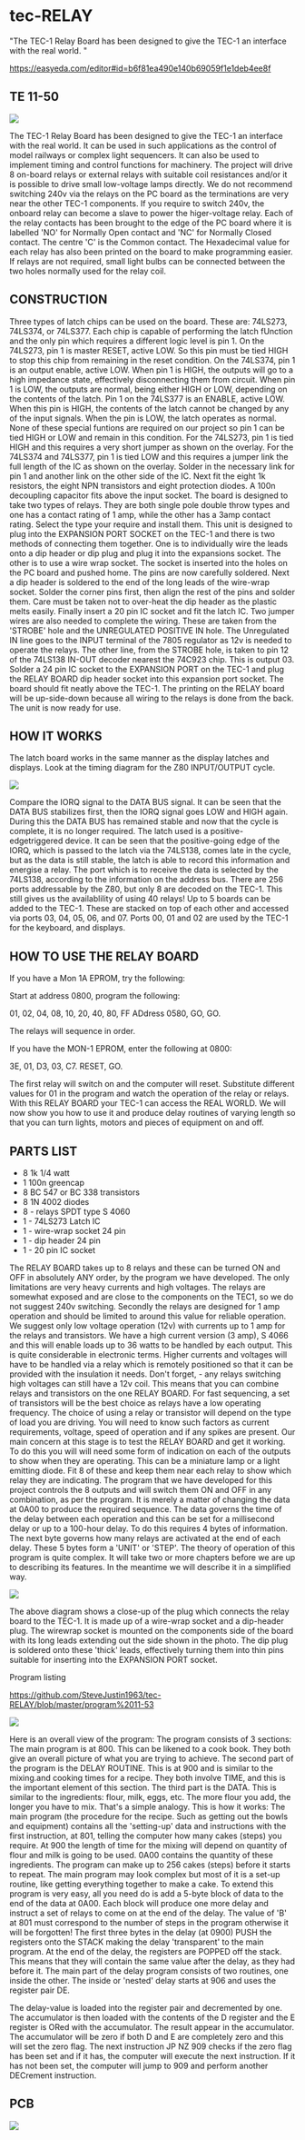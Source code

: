 # tec-RELAY

"The TEC-1 Relay Board has been designed to give the TEC-1 an interface with the real world. "

https://easyeda.com/editor#id=b6f81ea490e140b69059f1e1deb4ee8f


## TE 11-50

![](https://github.com/SteveJustin1963/tec-RELAY/blob/master/TE%20circuit.png)

The TEC-1 Relay Board has been designed to give the TEC-1 an interface with the real world. It can be used in such applications as the control of model railways or complex light sequencers. It can also be used to implement timing and control functions for machinery. The project will drive 8 on-board relays or external relays with suitable coil resistances and/or it is possible to drive small low-voltage lamps directly. We do not recommend switching 240v via the relays on the PC board as the terminations are very near the other TEC-1 components. If you require to switch 240v, the onboard relay can become a slave to power the higer-voltage relay. Each of the relay contacts has been brought to the edge of the PC board where it is labelled 'NO' for Normally Open contact and 'NC' for Normally Closed contact. The centre 'C' is the Common contact. The Hexadecimal value for each relay has also been printed on the board to make programming easier. If relays are not required, small light bulbs can be connected between the two holes normally used for the relay coil.

## CONSTRUCTION 
Three types of latch chips can be used on the board. These are: 74LS273, 74LS374, or 74LS377. Each chip is capable of performing the latch fUnction and the only pin which requires a different logic level is pin 1. On the 74LS273, pin 1 is master RESET, active LOW. So this pin must be tied HIGH to stop this chip from remaining in the reset condition.  On the 74LS374, pin 1 is an output  enable, active LOW. When pin 1 is HIGH, the outputs will go to a high impedance state, effectively disconnecting them from circuit. When pin 1 is LOW, the outputs are normal, being either HIGH or LOW, depending on the contents of the latch. Pin 1 on the 74LS377 is an ENABLE, active LOW. When this pin is HIGH, the contents of the latch cannot be changed by any of the input signals. When the pin is LOW, the latch operates as normal. None of these special funtions are required on our project so pin 1 can be tied HIGH or LOW and remain in this condition. For the 74LS273, pin 1 is tied HIGH and this requires a very short jumper as shown on the overlay. For the 74LS374 and 74LS377, pin 1 is tied LOW and this requires a jumper link the full length of the IC as shown on the overlay. Solder in the necessary link for pin 1 and another link on the other side of the IC. Next fit the eight 1k resistors, the eight NPN transistors and eight protection diodes. A 100n decoupling capacitor fits above the input socket. The board is designed to take two types of relays. They are both single pole double throw types and one has a contact rating of 1 amp, while the other has a 3amp contact rating. Select the type your require and install them. This unit is designed to plug into the EXPANSION PORT SOCKET on the TEC-1 and there is two methods of connecting them together. One is to individually wire the leads onto a dip header or dip plug and plug it into the expansions socket. The other is to use a wire wrap socket. The socket is inserted into the holes on the PC board and pushed home. The pins are now carefully soldered. Next a dip header is soldered to the end of the long leads of the wire-wrap socket. Solder the corner pins first, then align the rest of the pins and solder them. Care must be taken not to over-heat the dip header as the plastic melts easily. Finally insert a 20 pin IC socket and fit the latch IC. Two jumper wires are also needed to complete the wiring. These are taken from the 'STROBE' hole and the UNREGULATED POSITIVE IN hole. The Unregulated IN line goes to the INPUT terminal of the 7805 regulator as 12v is needed to operate the relays. The other line, from the STROBE hole, is taken to pin 12 of the 74LS138 IN-OUT decoder nearest the 74C923 chip. This is output 03. Solder a 24 pin IC socket to the EXPANSION PORT on the TEC-1 and plug the RELAY BOARD dip header socket into this expansion port socket. The board should fit neatly above the TEC-1. The printing on the RELAY board will be up-side-down because all wiring to the relays is done from the back. The unit is now ready for use.  

## HOW IT WORKS
The latch board works in the same manner as the display latches and displays. Look at the timing diagram for the Z80 INPUT/OUTPUT cycle.

![](https://github.com/SteveJustin1963/tec-RELAY/blob/master/timing.png)

Compare the IORQ signal to the DATA BUS signal. It can be seen that the DATA BUS stabilizes first, then the IORQ signal goes LOW and HIGH again. During this the DATA BUS has remained stable and now that the cycle is complete, it is no longer required. The latch used is a positive-edgetriggered device. It can be seen that the positive-going edge of the IORQ, which is passed to the latch via the 74LS138, comes late in the cycle, but as the data is still stable, the latch is able to record this information and energise a relay. The port which is to receive the data is selected by the 74LS138, according to the information on the address bus. There are 256 ports addressable by the Z80, but only 8 are decoded on the TEC-1. This still gives us the availablility of using 40 relays! Up to 5 boards can be added to the TEC-1. These are stacked on top of each other and accessed via ports 03, 04, 05, 06, and 07. Ports 00, 01 and 02 are used by the TEC-1 for the keyboard, and displays. 

## HOW TO USE THE RELAY BOARD
If you have a Mon 1A EPROM, try the following:

Start at address 0800, program the following: 

01, 02, 04, 08, 10, 20, 40, 80, FF ADdress 0580, GO, GO. 

The relays will sequence in order. 

If you have the MON-1 EPROM, enter the following at 0800: 

3E, 01, D3, 03, C7. RESET, GO. 

The first relay will switch on and the computer will reset. Substitute different values for 01 in the program and watch the operation of the relay or relays. With this RELAY BOARD your TEC-1 can access the REAL WORLD. We will now show you how to use it and produce delay routines of varying length so that you can turn lights, motors and pieces of equipment on and off. 

## PARTS LIST
* 8 1k 1/4 watt
* 1 100n greencap
* 8 BC 547 or BC 338 transistors
* 8 1N 4002 diodes
* 8 - relays SPDT type S 4060
* 1 - 74LS273 Latch IC
* 1 - wire-wrap socket 24 pin
* 1 - dip header 24 pin
* 1 - 20 pin IC socket

The RELAY BOARD takes up to 8 relays and these can be turned ON and OFF in absolutely ANY order, by the program we have developed. The only limitations are very heavy currents and high voltages. The relays are somewhat exposed and are close to the components on the TEC1, so we do not suggest 240v switching. Secondly the relays are designed for 1 amp operation and should be limited to around this value for reliable operation. We suggest only low voltage operation (12v) with currents up to 1 amp for the relays and transistors. We have a high current version (3 amp), S 4066 and this will enable loads up to 36 watts to be handled by each output. This is quite considerable in electronic terms. Higher currents and voltages will have to be handled via a relay which is remotely positioned so that it can be provided with the insulation it needs. Don't forget, - any relays switching high voltages can still have a 12v coil. This means that you can combine relays and transistors on the one RELAY BOARD. For fast sequencing, a set of transistors will be the best choice as relays have a low operating frequency. The choice of using a relay or transistor will depend on the type of load you are driving. You will need to know such factors as current requirements, voltage, speed of operation and if any spikes are present. Our main concern at this stage is to test the RELAY BOARD and get it working. To do this you will will need some form of indication on each of the outputs to show when they are operating. This can be a miniature lamp or a light emitting diode. Fit 8 of these and keep them near each relay to show which relay they are indicating. The program that we have developed for this project controls the 8 outputs and will switch them ON and OFF in any combination, as per the program. It is merely a matter of changing the data at 0A00 to produce the required sequence. The data governs the time of the delay between each operation and this can be set for a millisecond delay or up to a 100-hour delay. To do this requires 4 bytes of information. The next byte governs how many relays are activated at the end of each delay. These 5 bytes form a 'UNIT' or 'STEP'. The theory of operation of this program is quite complex. It will take two or more chapters before we are up to describing its features. In the meantime we will describe it in a simplified way.

![](https://github.com/SteveJustin1963/tec-RELAY/blob/master/plug.png)

The above diagram shows a close-up of the plug which connects the relay board to the TEC-1. It is made up of a wire-wrap socket and a dip-header plug. The wirewrap socket is mounted on the components side of the board with its long leads extending out the side shown in the photo. The dip plug is soldered onto these 'thick' leads, effectively turning them into thin pins suitable for inserting into the EXPANSION PORT socket.

Program listing

https://github.com/SteveJustin1963/tec-RELAY/blob/master/program%2011-53

![](https://github.com/SteveJustin1963/tec-RELAY/blob/master/DOES.png)

Here is an overall view of the program: The program consists of 3 sections: The main program is at 800. This can be likened to a cook book. They both give an overall picture of what you are trying to achieve. The second part of the program is the DELAY ROUTINE. This is at 900 and is similar to the mixing.and cooking times for a recipe. They both involve TIME, and this is the important element of this section. The third part is the DATA. This is similar to the ingredients: flour, milk, eggs, etc. The more flour you add, the longer you have to mix. That's a simple analogy. This is how it works: The main program (the procedure for the recipe. Such as getting out the  bowls and equipment) contains all the 'setting-up' data and instructions with the first instruction, at 801, telling the computer how many cakes (steps) you require. At 900 the length of time for the mixing will depend on quantity of flour and milk is going to be used. 0A00 contains the quantity of these ingredients. The program can make up to 256 cakes (steps) before it starts to repeat. The main program may look complex  but most of it is a set-up routine, like getting everything together to make a cake. To extend this program is very easy, all you need do is add a 5-byte block of data to the end of the data at 0A00. Each block will produce one more delay and instruct a set of relays to come on at the end of the delay. The value of 'B' at 801 must correspond to the number of steps in the program otherwise it will be forgotten! The first three bytes in the delay (at 0900) PUSH the registers onto the STACK making the delay 'transparent' to the main program. At the end of the delay, the registers are POPPED off the stack. This means that they will contain the same value after the delay, as they had before it. The main part of the delay program consists of two routines, one inside the other. The inside or 'nested' delay starts at 906 and uses the register pair DE.  

The delay-value is loaded into the register pair and decremented by one. The accumulator is then loaded with the contents of the D register and the E register is ORed with the accumulator. The result appear in the accumulator. The accumulator will be zero if both D and E are completely zero and this will set the zero flag. The next instruction JP NZ 909 checks if the zero flag has been set and if it has, the computer will execute the next instruction. If it has not been set, the computer will jump to 909 and perform another 
DECrement instruction. 



## PCB
![](https://github.com/SteveJustin1963/tec-RELAY/blob/master/pcb.png)






